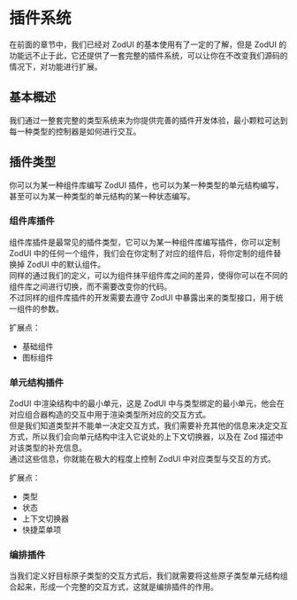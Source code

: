 # 插件系统

在前面的章节中，我们已经对 ZodUI 的基本使用有了一定的了解，但是 ZodUI 的功能远不止于此，它还提供了一套完整的插件系统，可以让你在不改变我们源码的情况下，对功能进行扩展。

## 基本概述

我们通过一整套完整的类型系统来为你提供完善的插件开发体验，最小颗粒可达到每一种类型的控制器是如何进行交互。

## 插件类型

你可以为某一种组件库编写 ZodUI 插件，也可以为某一种类型的单元结构编写，甚至可以为某一种类型的单元结构的某一种状态编写。

### 组件库插件

组件库插件是最常见的插件类型，它可以为某一种组件库编写插件，你可以定制 ZodUI 中的任何一个组件，我们会在你定制了对应的组件后，将你定制的组件替换掉 ZodUI 中的默认组件。\
同样的通过我们的定义，可以为组件抹平组件库之间的差异，使得你可以在不同的组件库之间进行切换，而不需要改变你的代码。\
不过同样的组件库插件的开发需要去遵守 ZodUI 中暴露出来的类型接口，用于统一组件的参数。

扩展点：
* 基础组件
* 图标组件

### 单元结构插件

ZodUI 中渲染结构中的最小单元，这是 ZodUI 中与类型绑定的最小单元，他会在对应组合器构造的交互中用于渲染类型所对应的交互方式。\
但是我们知道类型并不能单一决定交互方式，我们需要补充其他的信息来决定交互方式，所以我们会向单元结构中注入它说处的上下文切换器，以及在 Zod 描述中对该类型的补充信息。\
通过这些信息，你就能在极大的程度上控制 ZodUI 中对应类型与交互的方式。

扩展点：
* 类型
* 状态
* 上下文切换器
* 快捷菜单项

### 编排插件

当我们定义好目标原子类型的交互方式后，我们就需要将这些原子类型单元结构组合起来，形成一个完整的交互方式，这就是编排插件的作用。
